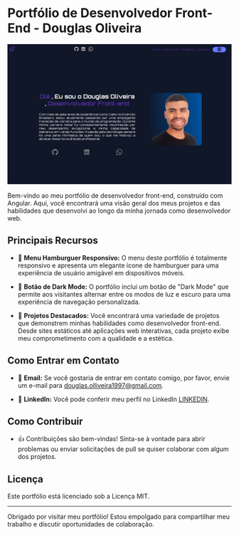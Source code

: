 # Portfólio de Desenvolvedor Front-End - Douglas Oliveira

![Portfólio de Douglas Oliveira](./src/assets/portiforio.png)

Bem-vindo ao meu portfólio de desenvolvedor front-end, construído com Angular. Aqui, você encontrará uma visão geral dos meus projetos e das habilidades que desenvolvi ao longo da minha jornada como desenvolvedor web.

## Principais Recursos

- 🍔 **Menu Hamburguer Responsivo:** O menu deste portfólio é totalmente responsivo e apresenta um elegante ícone de hamburguer para uma experiência de usuário amigável em dispositivos móveis.

- 🌙 **Botão de Dark Mode:** O portfólio inclui um botão de "Dark Mode" que permite aos visitantes alternar entre os modos de luz e escuro para uma experiência de navegação personalizada.

- 🚀 **Projetos Destacados:** Você encontrará uma variedade de projetos que demonstrem minhas habilidades como desenvolvedor front-end. Desde sites estáticos até aplicações web interativas, cada projeto exibe meu comprometimento com a qualidade e a estética.



## Como Entrar em Contato

- 📧 **Email:** Se você gostaria de entrar em contato comigo, por favor, envie um e-mail para [douglas.olliveira1997@gmail.com](mailto:douglas.olliveira1997@gmail.com).

- 🔗 **LinkedIn:** Você pode conferir meu perfil no LinkedIn [LINKEDIN](https://www.linkedin.com/in/douglas-oliveira-625064271/).

## Como Contribuir

- 👍 Contribuições são bem-vindas! Sinta-se à vontade para abrir problemas ou enviar solicitações de pull se quiser colaborar com algum dos projetos.

## Licença

Este portfólio está licenciado sob a Licença MIT.

---

Obrigado por visitar meu portfólio! Estou empolgado para compartilhar meu trabalho e discutir oportunidades de colaboração.

